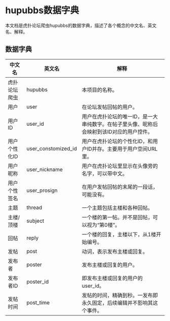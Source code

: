 # hupubbs数据字典

本文档是虎扑论坛爬虫hupubbs的数据字典，描述了各个概念的中文名、英文名、解释。

## 数据字典

|中文名|英文名|解释
|---|---|---
|虎扑论坛爬虫|hupubbs|本项目的名称。
|用户|user|在论坛发帖回帖的用户。
|用户ID|user_id|用户在虎扑论坛的唯一ID，是一大串纯数字。在帖子里头像、昵称后会映射到该ID对应的用户控件。
|用户个性化ID|user_constomized_id|用户在虎扑论坛的个性化ID，和用户ID并存。主要用于用户空间URL里。
|用户昵称|user_nickname|用户在虎扑论坛里显示在头像旁的名字，可以带中文。
|用户个性签名|user_prosign|在用户发帖回帖的末尾的一段话，可能没有。
|主题|thread|一个主题包括主楼和各种回帖。
|主楼/顶楼|subject|一个楼的第一帖。并不是回帖，可以视为“第0楼”。
|回帖|reply|一个楼的回复，主楼以下，从1楼开始编号。
|发帖|post|动词，表示发布主楼或回复。
|发布者|poster|发布主楼或回复的用户。
|发布者ID|poster_id|即发布主楼或回复的用户的user_id。
|发帖时间|post_time|发帖的时间，精确到秒。一发布即永久固定，后续编辑并不影响其这个事件。
